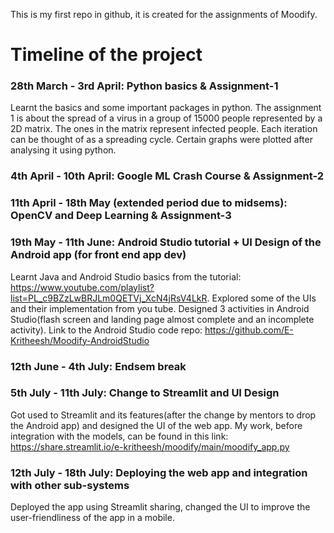 This is my first repo in github, it is created for the assignments of Moodify.

# Timeline of the project
### 28th March - 3rd April: Python basics & Assignment-1
Learnt the basics and some important packages in python. The assignment 1 is about the spread of a virus in a group of 15000 people represented by a 2D matrix. The ones in the matrix represent infected people. Each iteration can be thought of as a spreading cycle. Certain graphs were plotted after analysing it using python.


### 4th April - 10th April: Google ML Crash Course & Assignment-2


### 11th April - 18th May (extended period due to midsems): OpenCV and Deep Learning & Assignment-3


### 19th May - 11th June: Android Studio tutorial + UI Design of the Android app (for front end app dev)
Learnt Java and Android Studio basics from the tutorial: https://www.youtube.com/playlist?list=PL_c9BZzLwBRJLm0QETVj_XcN4jRsV4LkR.
Explored some of the UIs and their implementation from you tube.
Designed 3 activities in Android Studio(flash screen and landing page almost complete and an incomplete activity).
Link to the Android Studio code repo: https://github.com/E-Kritheesh/Moodify-AndroidStudio


### 12th June - 4th July: Endsem break


### 5th July - 11th July: Change to Streamlit and UI Design
Got used to Streamlit and its features(after the change by mentors to drop the Android app) and designed the UI of the web app.
My work, before integration with the models, can be found in this link: https://share.streamlit.io/e-kritheesh/moodify/main/moodify_app.py


### 12th July - 18th July: Deploying the web app and integration with other sub-systems
Deployed the app using Streamlit sharing, changed the UI to improve the user-friendliness of the app in a mobile.
